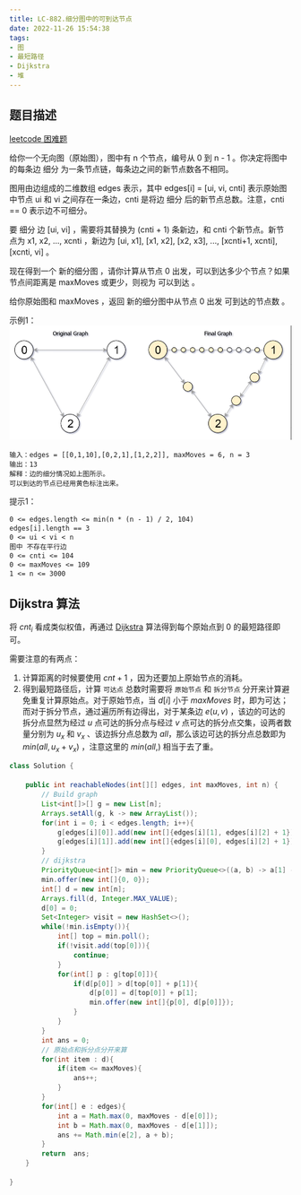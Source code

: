 ```yaml
---
title: LC-882.细分图中的可到达节点
date: 2022-11-26 15:54:38
tags:
- 图
- 最短路径
- Dijkstra
- 堆
---
```


## 题目描述
[leetcode 困难题](https://leetcode.cn/problems/reachable-nodes-in-subdivided-graph/)

给你一个无向图（原始图），图中有 n 个节点，编号从 0 到 n - 1 。你决定将图中的每条边 细分 为一条节点链，每条边之间的新节点数各不相同。

图用由边组成的二维数组 edges 表示，其中 edges[i] = [ui, vi, cnti] 表示原始图中节点 ui 和 vi 之间存在一条边，cnti 是将边 细分 后的新节点总数。注意，cnti == 0 表示边不可细分。

要 细分 边 [ui, vi] ，需要将其替换为 (cnti + 1) 条新边，和 cnti 个新节点。新节点为 x1, x2, ..., xcnti ，新边为 [ui, x1], [x1, x2], [x2, x3], ..., [xcnti+1, xcnti], [xcnti, vi] 。

现在得到一个 新的细分图 ，请你计算从节点 0 出发，可以到达多少个节点？如果节点间距离是 maxMoves 或更少，则视为 可以到达 。

给你原始图和 maxMoves ，返回 新的细分图中从节点 0 出发 可到达的节点数 。


示例1：
![](../img/Snipaste_2022-11-26_22-18-03.png)
```
输入：edges = [[0,1,10],[0,2,1],[1,2,2]], maxMoves = 6, n = 3
输出：13
解释：边的细分情况如上图所示。
可以到达的节点已经用黄色标注出来。
```

提示1：
```
0 <= edges.length <= min(n * (n - 1) / 2, 104)
edges[i].length == 3
0 <= ui < vi < n
图中 不存在平行边
0 <= cnti <= 104
0 <= maxMoves <= 109
1 <= n <= 3000
```

## Dijkstra 算法
将 $cnt_i$ 看成类似权值，再通过 [Dijkstra](https://oi-wiki.org/graph/shortest-path/#dijkstra-%E7%AE%97%E6%B3%95) 算法得到每个原始点到 $0$ 的最短路径即可。

需要注意的有两点：
1. 计算距离的时候要使用 $cnt + 1$ ，因为还要加上原始节点的消耗。
2. 得到最短路径后，计算 `可达点` 总数时需要将 `原始节点` 和 `拆分节点` 分开来计算避免重复计算原始点。对于原始节点，当 $d[i]$ 小于 $maxMoves$ 时，即为可达；而对于拆分节点，通过遍历所有边得出，对于某条边 $e(u, v)$ ，该边的可达的拆分点显然为经过 $u$ 点可达的拆分点与经过 $v$ 点可达的拆分点交集，设两者数量分别为 $u_x$ 和 $v_x$ 、该边拆分点总数为 $all$，那么该边可达的拆分点总数即为 $min(all, u_x + v_x)$ ，注意这里的 $min(all, )$ 相当于去了重。
```Java
class Solution {

    public int reachableNodes(int[][] edges, int maxMoves, int n) {
        // Build graph
        List<int[]>[] g = new List[n];
        Arrays.setAll(g, k -> new ArrayList());
        for(int i = 0; i < edges.length; i++){
            g[edges[i][0]].add(new int[]{edges[i][1], edges[i][2] + 1}); // +1, 因为还要算上原始点的距离
            g[edges[i][1]].add(new int[]{edges[i][0], edges[i][2] + 1});
        }
        // dijkstra
        PriorityQueue<int[]> min = new PriorityQueue<>((a, b) -> a[1] - b[1]);
        min.offer(new int[]{0, 0});
        int[] d = new int[n];
        Arrays.fill(d, Integer.MAX_VALUE);
        d[0] = 0;
        Set<Integer> visit = new HashSet<>();
        while(!min.isEmpty()){
            int[] top = min.poll();
            if(!visit.add(top[0])){
                continue;
            }
            for(int[] p : g[top[0]]){
                if(d[p[0]] > d[top[0]] + p[1]){
                    d[p[0]] = d[top[0]] + p[1];
                    min.offer(new int[]{p[0], d[p[0]]});
                }
            }
        }
        int ans = 0;
        // 原始点和拆分点分开来算
        for(int item : d){
            if(item <= maxMoves){
                ans++;
            }
        }
        for(int[] e : edges){
            int a = Math.max(0, maxMoves - d[e[0]]);
            int b = Math.max(0, maxMoves - d[e[1]]);
            ans += Math.min(e[2], a + b);
        }
        return  ans;
    }

}
```